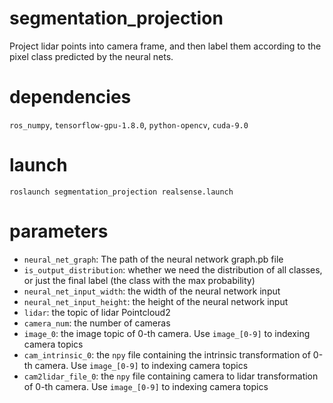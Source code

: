 # segmentation_projection
Project lidar points into camera frame, and then label them according to the pixel class predicted by the neural nets.

# dependencies
`ros_numpy`, `tensorflow-gpu-1.8.0`, `python-opencv`, `cuda-9.0`

# launch
`roslaunch segmentation_projection realsense.launch`

# parameters
* `neural_net_graph`: The path of the neural network graph.pb file
* `is_output_distribution`: whether we need the distribution of all classes, or just the final label (the class with the max probability)
* `neural_net_input_width`: the width of the neural network input
* `neural_net_input_height`: the height of the neural network input
* `lidar`: the topic of lidar Pointcloud2
* `camera_num`: the number of cameras
* `image_0`: the image topic of 0-th camera. Use `image_[0-9]` to indexing camera topics
* `cam_intrinsic_0`: the `npy` file containing the intrinsic transformation of 0-th camera. Use `image_[0-9]` to indexing camera topics
*  `cam2lidar_file_0`: the `npy` file containing camera to lidar transformation of 0-th camera. Use `image_[0-9]` to indexing camera topics


